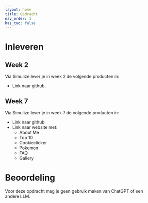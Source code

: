 ```yaml
---
layout: home
title: Opdracht
nav_order: 1
has_toc: false
---
```


# Inleveren
## Week 2
Via Simulize lever je in week 2 de volgende producten in:
* Link naar github.

## Week 7
Via Simulize lever je in week 7 de volgende producten in:
* Link naar github
* Link naar website met:
    * About Me
    * Top 10
    * Cookieclicker
    * Pokemon
    * FAQ
    * Gallery

# Beoordeling
Voor deze opdracht mag je geen gebruik maken van ChatGPT of een andere LLM.